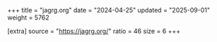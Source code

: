 +++
title = "jagrg.org"
date = "2024-04-25"
updated = "2025-09-01"
weight = 5762

[extra]
source = "https://jagrg.org/"
ratio = 46
size = 6
+++
